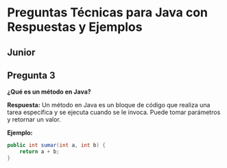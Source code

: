 # Preguntas Técnicas para Java con Respuestas y Ejemplos

## Junior

## Pregunta 3
**¿Qué es un método en Java?**

**Respuesta:**
Un método en Java es un bloque de código que realiza una tarea específica y se ejecuta cuando se le invoca. Puede tomar parámetros y retornar un valor.

**Ejemplo:**
```java
public int sumar(int a, int b) {
    return a + b;
}


